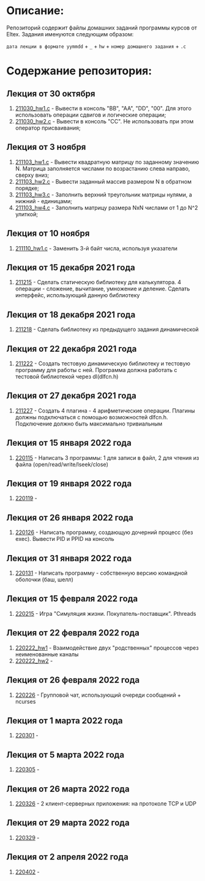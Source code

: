 # Описание:
  
Репозиторий содержит файлы домашних заданий программы курсов от Eltex. Задания именуются следующим образом:
  
`дата лекции в формате yymmdd` + `_` + `hw` + `номер домашнего задания` + `.c`
  
# Содержание репозитория:

## Лекция от 30 октября

1. [211030_hw1.c](211030_hw1.c) - Вывести в консоль "BB", "AA", "DD", "00". Для этого использовать операции сдвигов и логические операции;
2. [211030_hw2.c](211030_hw2.c) - Вывести в консоль "CC". Не использовать при этом оператор присваивания;

## Лекция от 3 ноября
1. [211103_hw1.c](211103_hw1.c) - Вывести квадратную матрицу по заданному значению N. Матрица заполняется числами по возрастанию слева направо, сверху вниз;
2. [211103_hw2.c](211103_hw2.c) - Вывести заданный массив размером N в обратном порядке;
3. [211103_hw3.c](211103_hw3.c) - Заполнить верхний треугольник матрицы нулями, а нижний - единицами;
4. [211103_hw4.c](211103_hw4.c) - Заполнить матрицу размера NxN числами от 1 до N^2 улиткой;

## Лекция от 10 ноября

1. [211110_hw1.c](211110_hw1.c) - Заменить 3-й байт числа, используя указатели

## Лекция от 15 декабря 2021 года

1. [211215](211215) - Сделать статическую библиотеку для калькулятора. 4 операции - сложение, вычитание, умножение и деление. Сделать интерфейс, использующий данную библиотеку

## Лекция от 18 декабря 2021 года

1. [211218](211218) - Сделать библиотеку из предыдущего задания динамической

## Лекция от 22 декабря 2021 года

1. [211222](211222) - Создать тестовую динамическую библиотеку и тестовую программу для работы с ней. Программа должна работать с тестовой библиотекой через dl(dlfcn.h)

## Лекция от 27 декабря 2021 года

1. [211227](211227) - Создать 4 плагина - 4 арифметические операции. Плагины должны подключаться с помощью возможностей dlfcn.h. Подключение должно быть максимально тривиальным

## Лекция от 15 января 2022 года

1. [220115](220115) - Написать 3 программы: 1 для записи в файл, 2 для чтения из файла (open/read/write/lseek/close)

## Лекция от 19 января 2022 года

1. [220119]() - 

## Лекция от 26 января 2022 года

1. [220126](220126) - Написать программу, создающую дочерний процесс (без exec). Вывести PID и PPID на консоль

## Лекция от 31 января 2022 года

1. [220131](220131) - Написать программу - собственную версию командной оболочки (баш, шелл)

## Лекция от 15 февраля 2022 года

1. [220215](220215) - Игра "Симуляция жизни. Покупатель-поставщик". Pthreads

## Лекция от 22 февраля 2022 года

1. [220222_hw1](220222_hw1) - Взаимодействие двух "родственных" процессов через неименованные каналы
2. [220222_hw2]() - 

## Лекция от 26 февраля 2022 года

1. [220226](220226) - Групповой чат, использующий очереди сообщений + ncurses

## Лекция от 1 марта 2022 года

1. [220301]() - 

## Лекция от 5 марта 2022 года

1. [220305]() - 

## Лекция от 26 марта 2022 года

1. [220326](220326) - 2 клиент-серверных приложения: на протоколе TCP и UDP

## Лекция от 29 марта 2022 года

1. [220329]() - 

## Лекция от 2 апреля 2022 года

1. [220402]() -